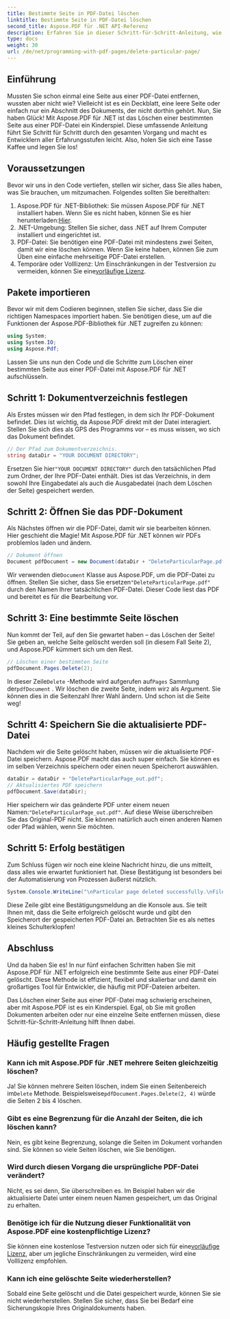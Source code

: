 ```yaml
---
title: Bestimmte Seite in PDF-Datei löschen
linktitle: Bestimmte Seite in PDF-Datei löschen
second_title: Aspose.PDF für .NET API-Referenz
description: Erfahren Sie in dieser Schritt-für-Schritt-Anleitung, wie Sie mit Aspose.PDF für .NET eine bestimmte Seite aus einer PDF-Datei löschen.
type: docs
weight: 30
url: /de/net/programming-with-pdf-pages/delete-particular-page/
---
```

## Einführung

Mussten Sie schon einmal eine Seite aus einer PDF-Datei entfernen, wussten aber nicht wie? Vielleicht ist es ein Deckblatt, eine leere Seite oder einfach nur ein Abschnitt des Dokuments, der nicht dorthin gehört. Nun, Sie haben Glück! Mit Aspose.PDF für .NET ist das Löschen einer bestimmten Seite aus einer PDF-Datei ein Kinderspiel. Diese umfassende Anleitung führt Sie Schritt für Schritt durch den gesamten Vorgang und macht es Entwicklern aller Erfahrungsstufen leicht. Also, holen Sie sich eine Tasse Kaffee und legen Sie los!

## Voraussetzungen

Bevor wir uns in den Code vertiefen, stellen wir sicher, dass Sie alles haben, was Sie brauchen, um mitzumachen. Folgendes sollten Sie bereithalten:

1. Aspose.PDF für .NET-Bibliothek: Sie müssen Aspose.PDF für .NET installiert haben. Wenn Sie es nicht haben, können Sie es hier herunterladen:[Hier](https://releases.aspose.com/pdf/net/).
2. .NET-Umgebung: Stellen Sie sicher, dass .NET auf Ihrem Computer installiert und eingerichtet ist.
3. PDF-Datei: Sie benötigen eine PDF-Datei mit mindestens zwei Seiten, damit wir eine löschen können. Wenn Sie keine haben, können Sie zum Üben eine einfache mehrseitige PDF-Datei erstellen.
4.  Temporäre oder Volllizenz: Um Einschränkungen in der Testversion zu vermeiden, können Sie eine[vorläufige Lizenz](https://purchase.aspose.com/temporary-license/).

## Pakete importieren

Bevor wir mit dem Codieren beginnen, stellen Sie sicher, dass Sie die richtigen Namespaces importiert haben. Sie benötigen diese, um auf die Funktionen der Aspose.PDF-Bibliothek für .NET zugreifen zu können:

```csharp
using System;
using System.IO;
using Aspose.Pdf;
```

Lassen Sie uns nun den Code und die Schritte zum Löschen einer bestimmten Seite aus einer PDF-Datei mit Aspose.PDF für .NET aufschlüsseln.

## Schritt 1: Dokumentverzeichnis festlegen

Als Erstes müssen wir den Pfad festlegen, in dem sich Ihr PDF-Dokument befindet. Dies ist wichtig, da Aspose.PDF direkt mit der Datei interagiert. Stellen Sie sich dies als GPS des Programms vor – es muss wissen, wo sich das Dokument befindet.

```csharp
// Der Pfad zum Dokumentverzeichnis.
string dataDir = "YOUR DOCUMENT DIRECTORY";
```

 Ersetzen Sie hier`"YOUR DOCUMENT DIRECTORY"` durch den tatsächlichen Pfad zum Ordner, der Ihre PDF-Datei enthält. Dies ist das Verzeichnis, in dem sowohl Ihre Eingabedatei als auch die Ausgabedatei (nach dem Löschen der Seite) gespeichert werden.

## Schritt 2: Öffnen Sie das PDF-Dokument

Als Nächstes öffnen wir die PDF-Datei, damit wir sie bearbeiten können. Hier geschieht die Magie! Mit Aspose.PDF für .NET können wir PDFs problemlos laden und ändern.

```csharp
// Dokument öffnen
Document pdfDocument = new Document(dataDir + "DeleteParticularPage.pdf");
```


 Wir verwenden die`Document` Klasse aus Aspose.PDF, um die PDF-Datei zu öffnen. Stellen Sie sicher, dass Sie ersetzen`"DeleteParticularPage.pdf"` durch den Namen Ihrer tatsächlichen PDF-Datei. Dieser Code liest das PDF und bereitet es für die Bearbeitung vor.

## Schritt 3: Eine bestimmte Seite löschen

Nun kommt der Teil, auf den Sie gewartet haben – das Löschen der Seite! Sie geben an, welche Seite gelöscht werden soll (in diesem Fall Seite 2), und Aspose.PDF kümmert sich um den Rest.

```csharp
// Löschen einer bestimmten Seite
pdfDocument.Pages.Delete(2);
```


In dieser Zeile`Delete` -Methode wird aufgerufen auf`Pages` Sammlung der`pdfDocument` . Wir löschen die zweite Seite, indem wir`2` als Argument. Sie können dies in die Seitenzahl Ihrer Wahl ändern. Und schon ist die Seite weg!

## Schritt 4: Speichern Sie die aktualisierte PDF-Datei

Nachdem wir die Seite gelöscht haben, müssen wir die aktualisierte PDF-Datei speichern. Aspose.PDF macht das auch super einfach. Sie können es im selben Verzeichnis speichern oder einen neuen Speicherort auswählen.

```csharp
dataDir = dataDir + "DeleteParticularPage_out.pdf";
// Aktualisiertes PDF speichern
pdfDocument.Save(dataDir);
```


 Hier speichern wir das geänderte PDF unter einem neuen Namen:`"DeleteParticularPage_out.pdf"`. Auf diese Weise überschreiben Sie das Original-PDF nicht. Sie können natürlich auch einen anderen Namen oder Pfad wählen, wenn Sie möchten.

## Schritt 5: Erfolg bestätigen

Zum Schluss fügen wir noch eine kleine Nachricht hinzu, die uns mitteilt, dass alles wie erwartet funktioniert hat. Diese Bestätigung ist besonders bei der Automatisierung von Prozessen äußerst nützlich.

```csharp
System.Console.WriteLine("\nParticular page deleted successfully.\nFile saved at " + dataDir);
```


Diese Zeile gibt eine Bestätigungsmeldung an die Konsole aus. Sie teilt Ihnen mit, dass die Seite erfolgreich gelöscht wurde und gibt den Speicherort der gespeicherten PDF-Datei an. Betrachten Sie es als nettes kleines Schulterklopfen!

## Abschluss

Und da haben Sie es! In nur fünf einfachen Schritten haben Sie mit Aspose.PDF für .NET erfolgreich eine bestimmte Seite aus einer PDF-Datei gelöscht. Diese Methode ist effizient, flexibel und skalierbar und damit ein großartiges Tool für Entwickler, die häufig mit PDF-Dateien arbeiten.

Das Löschen einer Seite aus einer PDF-Datei mag schwierig erscheinen, aber mit Aspose.PDF ist es ein Kinderspiel. Egal, ob Sie mit großen Dokumenten arbeiten oder nur eine einzelne Seite entfernen müssen, diese Schritt-für-Schritt-Anleitung hilft Ihnen dabei.

## Häufig gestellte Fragen

### Kann ich mit Aspose.PDF für .NET mehrere Seiten gleichzeitig löschen?
 Ja! Sie können mehrere Seiten löschen, indem Sie einen Seitenbereich im`Delete` Methode. Beispielsweise`pdfDocument.Pages.Delete(2, 4)` würde die Seiten 2 bis 4 löschen.

### Gibt es eine Begrenzung für die Anzahl der Seiten, die ich löschen kann?
Nein, es gibt keine Begrenzung, solange die Seiten im Dokument vorhanden sind. Sie können so viele Seiten löschen, wie Sie benötigen.

### Wird durch diesen Vorgang die ursprüngliche PDF-Datei verändert?
Nicht, es sei denn, Sie überschreiben es. Im Beispiel haben wir die aktualisierte Datei unter einem neuen Namen gespeichert, um das Original zu erhalten.

### Benötige ich für die Nutzung dieser Funktionalität von Aspose.PDF eine kostenpflichtige Lizenz?
 Sie können eine kostenlose Testversion nutzen oder sich für eine[vorläufige Lizenz](https://purchase.aspose.com/temporary-license/), aber um jegliche Einschränkungen zu vermeiden, wird eine Volllizenz empfohlen.

### Kann ich eine gelöschte Seite wiederherstellen?
Sobald eine Seite gelöscht und die Datei gespeichert wurde, können Sie sie nicht wiederherstellen. Stellen Sie sicher, dass Sie bei Bedarf eine Sicherungskopie Ihres Originaldokuments haben.